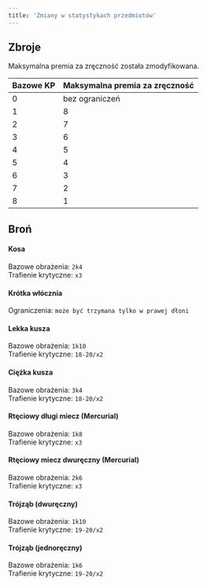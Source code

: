```yaml
---
title: 'Zmiany w statystykach przedmiotów'
---
```



## Zbroje

Maksymalna premia za zręczność została zmodyfikowana.

| Bazowe KP | Maksymalna premia za zręczność |
|-----------|--------------------------------|
| 0         | bez ograniczeń                 |
| 1         | 8                              |
| 2         | 7                              |
| 3         | 6                              |
| 4         | 5                              |
| 5         | 4                              |
| 6         | 3                              |
| 7         | 2                              |
| 8         | 1                              |

## Broń

#### Kosa

Bazowe obrażenia: ``2k4``\
Trafienie krytyczne: ``x3``

#### Krótka włócznia

Ograniczenia: ``może być trzymana tylko w prawej dłoni``

#### Lekka kusza

Bazowe obrażenia: ``1k10``\
Trafienie krytyczne: ``18-20/x2``

#### Ciężka kusza

Bazowe obrażenia: ``3k4``\
Trafienie krytyczne: ``18-20/x2``

#### Rtęciowy długi miecz (Mercurial)

Bazowe obrażenia: ``1k8``\
Trafienie krytyczne: ``x3``

#### Rtęciowy miecz dwuręczny (Mercurial)

Bazowe obrażenia: ``2k6``\
Trafienie krytyczne: ``x3``

#### Trójząb (dwuręczny)

Bazowe obrażenia: ``1k10``\
Trafienie krytyczne: ``19-20/x2``

#### Trójząb (jednoręczny)

Bazowe obrażenia: ``1k6``\
Trafienie krytyczne: ``19-20/x2``

